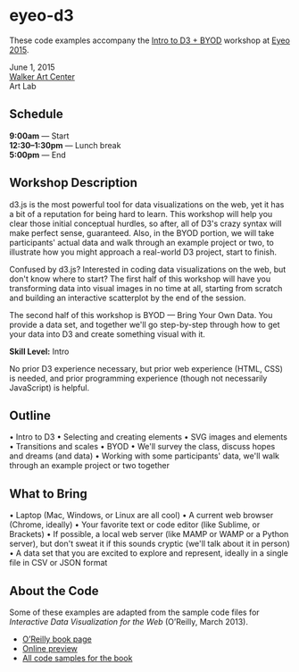 # eyeo-d3

These code examples accompany the [Intro to D3 + BYOD](http://eyeofestival.com/speaker/scott-murray/) workshop at [Eyeo 2015](http://eyeofestival.com/schedule/).

June 1, 2015  
[Walker Art Center](http://walkerart.org/)  
Art Lab



## Schedule

**9:00am** — Start  
**12:30–1:30pm** — Lunch break  
**5:00pm** — End  



## Workshop Description

d3.js is the most powerful tool for data visualizations on the web, yet it has a bit of a reputation for being hard to learn. This workshop will help you clear those initial conceptual hurdles, so after, all of D3's crazy syntax will make perfect sense, guaranteed. Also, in the BYOD portion, we will take participants' actual data and walk through an example project or two, to illustrate how you might approach a real-world D3 project, start to finish. 

Confused by d3.js? Interested in coding data visualizations on the web, but don't know where to start? The first half of this workshop will have you transforming data into visual images in no time at all, starting from scratch and building an interactive scatterplot by the end of the session. 

The second half of this workshop is BYOD — Bring Your Own Data. You provide a data set, and together we'll go step-by-step through how to get your data into D3 and create something visual with it. 

**Skill Level:** Intro

No prior D3 experience necessary, but prior web experience (HTML, CSS) is needed, and prior programming experience (though not necessarily JavaScript) is helpful. 



## Outline

• Intro to D3
• Selecting and creating elements
• SVG images and elements
• Transitions and scales
• BYOD
• We'll survey the class, discuss hopes and dreams (and data)
• Working with some participants' data, we'll walk through an example project or two together 



## What to Bring

• Laptop (Mac, Windows, or Linux are all cool)
• A current web browser (Chrome, ideally)
• Your favorite text or code editor (like Sublime, or Brackets)
• If possible, a local web server (like MAMP or WAMP or a Python server), but don't sweat it if this sounds cryptic (we'll talk about it in person)
• A data set that you are excited to explore and represent, ideally in a single file in CSV or JSON format 



## About the Code

Some of these examples are adapted from the sample code files for *Interactive Data Visualization for the Web* (O’Reilly, March 2013).

- [O’Reilly book page](http://shop.oreilly.com/product/0636920026938.do)
- [Online preview](http://chimera.labs.oreilly.com/books/1230000000345/)
- [All code samples for the book](https://github.com/alignedleft/d3-book)


